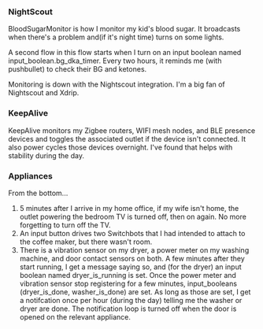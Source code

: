 ### NightScout
BloodSugarMonitor is how I monitor my kid's blood sugar. It broadcasts when there's a problem and(if it's night time) turns on some lights.

A second flow in this flow starts when I turn on an input boolean named input_boolean.bg_dka_timer. Every two hours, it reminds me (with pushbullet) to check their BG and ketones.

Monitoring is down with the Nightscout integration. I'm a big fan of Nightscout and Xdrip.

### KeepAlive
KeepAlive monitors my Zigbee routers, WIFI mesh nodes, and BLE presence devices and toggles the associated outlet if the device isn't connected. It also power cycles those devices overnight. I've found that helps with stability during the day.

### Appliances
From the bottom...
1.  5 minutes after I arrive in my home office, if my wife isn't home, the outlet powering the bedroom TV is turned off, then on again. No more forgetting to turn off the TV.
2.  An input button drives two Switchbots that I had intended to attach to the coffee maker, but there wasn't room.
3.  There is a vibration sensor on my dryer, a power meter on my washing machine, and door contact sensors on both. A few minutes after they start running, I get a message saying so, and (for the dryer) an input boolean named dryer_is_running is set. Once the power meter and vibration sensor stop registering for a few minutes, input_booleans (dryer_is_done, washer_is_done) are set. As long as those are set, I get a notifcation once per hour (during the day) telling me the washer or dryer are done. The notification loop is turned off when the door is opened on the relevant appliance.
